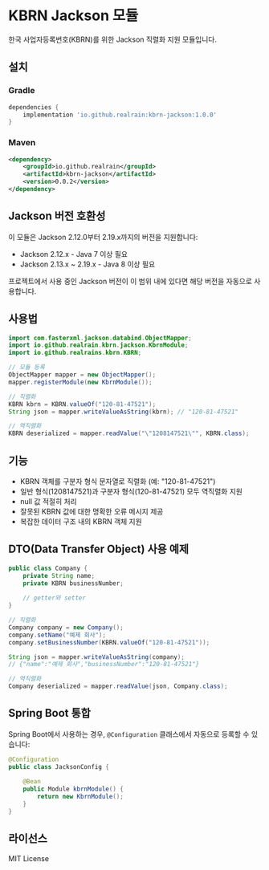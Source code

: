 # KBRN Jackson 모듈

한국 사업자등록번호(KBRN)를 위한 Jackson 직렬화 지원 모듈입니다.

## 설치

### Gradle
```gradle
dependencies {
    implementation 'io.github.realrain:kbrn-jackson:1.0.0'
}
```

### Maven
```xml
<dependency>
    <groupId>io.github.realrain</groupId>
    <artifactId>kbrn-jackson</artifactId>
    <version>0.0.2</version>
</dependency>
```

## Jackson 버전 호환성

이 모듈은 Jackson 2.12.0부터 2.19.x까지의 버전을 지원합니다:
- Jackson 2.12.x - Java 7 이상 필요
- Jackson 2.13.x ~ 2.19.x - Java 8 이상 필요

프로젝트에서 사용 중인 Jackson 버전이 이 범위 내에 있다면 해당 버전을 자동으로 사용합니다.

## 사용법

```java
import com.fasterxml.jackson.databind.ObjectMapper;
import io.github.realrain.kbrn.jackson.KbrnModule;
import io.github.realrains.kbrn.KBRN;

// 모듈 등록
ObjectMapper mapper = new ObjectMapper();
mapper.registerModule(new KbrnModule());

// 직렬화
KBRN kbrn = KBRN.valueOf("120-81-47521");
String json = mapper.writeValueAsString(kbrn); // "120-81-47521"

// 역직렬화
KBRN deserialized = mapper.readValue("\"1208147521\"", KBRN.class);
```

## 기능

- KBRN 객체를 구분자 형식 문자열로 직렬화 (예: "120-81-47521")
- 일반 형식(1208147521)과 구분자 형식(120-81-47521) 모두 역직렬화 지원
- null 값 적절히 처리
- 잘못된 KBRN 값에 대한 명확한 오류 메시지 제공
- 복잡한 데이터 구조 내의 KBRN 객체 지원

## DTO(Data Transfer Object) 사용 예제

```java
public class Company {
    private String name;
    private KBRN businessNumber;
    
    // getter와 setter
}

// 직렬화
Company company = new Company();
company.setName("예제 회사");
company.setBusinessNumber(KBRN.valueOf("120-81-47521"));

String json = mapper.writeValueAsString(company);
// {"name":"예제 회사","businessNumber":"120-81-47521"}

// 역직렬화
Company deserialized = mapper.readValue(json, Company.class);
```

## Spring Boot 통합

Spring Boot에서 사용하는 경우, `@Configuration` 클래스에서 자동으로 등록할 수 있습니다:

```java
@Configuration
public class JacksonConfig {
    
    @Bean
    public Module kbrnModule() {
        return new KbrnModule();
    }
}
```

## 라이선스

MIT License
